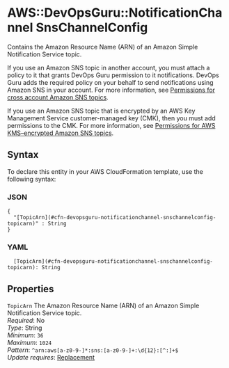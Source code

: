 # AWS::DevOpsGuru::NotificationChannel SnsChannelConfig<a name="aws-properties-devopsguru-notificationchannel-snschannelconfig"></a>

 Contains the Amazon Resource Name \(ARN\) of an Amazon Simple Notification Service topic\. 

If you use an Amazon SNS topic in another account, you must attach a policy to it that grants DevOps Guru permission to it notifications\. DevOps Guru adds the required policy on your behalf to send notifications using Amazon SNS in your account\. For more information, see [Permissions for cross account Amazon SNS topics](https://docs.aws.amazon.com/devops-guru/latest/userguide/sns-required-permissions.html)\.

If you use an Amazon SNS topic that is encrypted by an AWS Key Management Service customer\-managed key \(CMK\), then you must add permissions to the CMK\. For more information, see [Permissions for AWS KMS–encrypted Amazon SNS topics](https://docs.aws.amazon.com/devops-guru/latest/userguide/sns-kms-permissions.html)\.

## Syntax<a name="aws-properties-devopsguru-notificationchannel-snschannelconfig-syntax"></a>

To declare this entity in your AWS CloudFormation template, use the following syntax:

### JSON<a name="aws-properties-devopsguru-notificationchannel-snschannelconfig-syntax.json"></a>

```
{
  "[TopicArn](#cfn-devopsguru-notificationchannel-snschannelconfig-topicarn)" : String
}
```

### YAML<a name="aws-properties-devopsguru-notificationchannel-snschannelconfig-syntax.yaml"></a>

```
  [TopicArn](#cfn-devopsguru-notificationchannel-snschannelconfig-topicarn): String
```

## Properties<a name="aws-properties-devopsguru-notificationchannel-snschannelconfig-properties"></a>

`TopicArn`  <a name="cfn-devopsguru-notificationchannel-snschannelconfig-topicarn"></a>
 The Amazon Resource Name \(ARN\) of an Amazon Simple Notification Service topic\.   
*Required*: No  
*Type*: String  
*Minimum*: `36`  
*Maximum*: `1024`  
*Pattern*: `^arn:aws[a-z0-9-]*:sns:[a-z0-9-]+:\d{12}:[^:]+$`  
*Update requires*: [Replacement](https://docs.aws.amazon.com/AWSCloudFormation/latest/UserGuide/using-cfn-updating-stacks-update-behaviors.html#update-replacement)